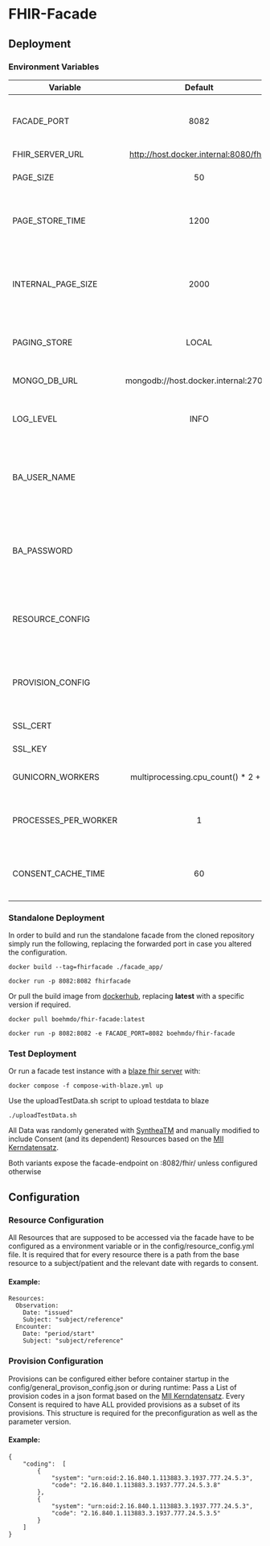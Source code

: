 # FHIR-Facade

## Deployment

### Environment Variables

| Variable                      | Default                       | Function                      | Comment                       |
|-------------------------------|:-----------------------------:|:-----------------------------:|:-----------------------------:|
| FACADE_PORT | 8082 | Port on which the Fhir-Facade is available | |
| FHIR_SERVER_URL | http://host.docker.internal:8080/fhir/   | |  |
| PAGE_SIZE | 50 | Number of entries per result page | |
| PAGE_STORE_TIME | 1200 | Seconds after which queried pages are discarded | |
| INTERNAL_PAGE_SIZE | 2000 | Number of loaded resources, before internal paging is used||
| PAGING_STORE | LOCAL | Use local storage or MongoDb for paging | Valid values: LOCAL / MONGO |
| MONGO_DB_URL | mongodb://host.docker.internal:27017 | MongoDB Connection String | |
| LOG_LEVEL | INFO | Determines the amount of console output | Valid values: INFO / DEBUG / BENCHMARK |
| BA_USER_NAME | | BasicAuth username if required for the connection to the fhir server | |
| BA_PASSWORD | | BasicAuth password if required for the connection to the fhir server | |
| RESOURCE_CONFIG | | Multiline yaml, analogue to the resource config file | |
| PROVISION_CONFIG | | Multiline json, analogue to the provison config file | | 
| SSL_CERT | | Certificate for https | |
| SSL_KEY | | Key for https | |
| GUNICORN_WORKERS | multiprocessing.cpu_count() * 2 + 1 | Number of Gunicorn Workers | |
| PROCESSES_PER_WORKER | 1 | Number of processes spawned per request [BETA] | |
| CONSENT_CACHE_TIME | 60 | Seconds till Consents are being refreshed | |


### Standalone Deployment



In order to build and run the standalone facade from the cloned repository simply run the following, replacing the forwarded port in case you altered the configuration.

`docker build --tag=fhirfacade ./facade_app/`

`docker run -p 8082:8082 fhirfacade`


Or pull the build image from [dockerhub](https://hub.docker.com/repository/docker/boehmdo/fhir-facade), replacing <b>latest</b> with a specific version if required.

`docker pull boehmdo/fhir-facade:latest`

`docker run -p 8082:8082 -e FACADE_PORT=8082 boehmdo/fhir-facade`

### Test Deployment

Or run a facade test instance with a [blaze fhir server](https://github.com/samply/blaze) with:

`docker compose -f compose-with-blaze.yml up`


Use the uploadTestData.sh script to upload testdata to blaze

`./uploadTestData.sh`

All Data was randomly generated with [SyntheaTM](https://github.com/synthetichealth/synthea) and manually modified to include Consent (and its dependent) Resources based on the [MII Kerndatensatz](https://simplifier.net/packages/de.medizininformatikinitiative.kerndatensatz.consent/1.0.0-ballot1).

Both variants expose the facade-endpoint on :8082/fhir/ unless configured otherwise

## Configuration

### Resource Configuration
All Resources that are supposed to be accessed via the facade have to be configured as a environment variable or in the config/resource_config.yml file. It is required that for every resource there is a path from the base resource to a subject/patient and the relevant date with regards to consent. 

#### Example:
```
Resources:
  Observation:
    Date: "issued"
    Subject: "subject/reference"
  Encounter:
    Date: "period/start"
    Subject: "subject/reference"
```

### Provision Configuration
Provisions can be configured either before container startup in the config/general_provison_config.json or during runtime:
Pass a List of provision codes in a json format based on the [MII Kerndatensatz](https://simplifier.net/packages/de.medizininformatikinitiative.kerndatensatz.consent/1.0.0-ballot1).
Every Consent is required to have ALL provided provisions as a subset of its provisions. This structure is required for the preconfiguration as well as the parameter version.

#### Example:
```
{
    "coding":  [
        {
            "system": "urn:oid:2.16.840.1.113883.3.1937.777.24.5.3",
            "code": "2.16.840.1.113883.3.1937.777.24.5.3.8"
        },
        {
            "system": "urn:oid:2.16.840.1.113883.3.1937.777.24.5.3",
            "code": "2.16.840.1.113883.3.1937.777.24.5.3.5"
        }
    ]   
}
```
